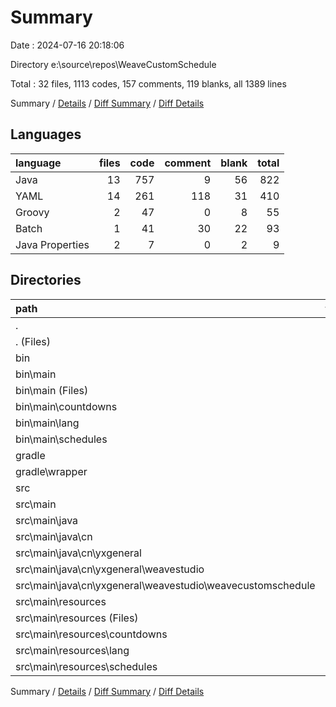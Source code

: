 # Summary

Date : 2024-07-16 20:18:06

Directory e:\\source\\repos\\WeaveCustomSchedule

Total : 32 files,  1113 codes, 157 comments, 119 blanks, all 1389 lines

Summary / [Details](details.md) / [Diff Summary](diff.md) / [Diff Details](diff-details.md)

## Languages
| language | files | code | comment | blank | total |
| :--- | ---: | ---: | ---: | ---: | ---: |
| Java | 13 | 757 | 9 | 56 | 822 |
| YAML | 14 | 261 | 118 | 31 | 410 |
| Groovy | 2 | 47 | 0 | 8 | 55 |
| Batch | 1 | 41 | 30 | 22 | 93 |
| Java Properties | 2 | 7 | 0 | 2 | 9 |

## Directories
| path | files | code | comment | blank | total |
| :--- | ---: | ---: | ---: | ---: | ---: |
| . | 32 | 1,113 | 157 | 119 | 1,389 |
| . (Files) | 4 | 88 | 30 | 31 | 149 |
| bin | 7 | 126 | 59 | 15 | 200 |
| bin\\main | 7 | 126 | 59 | 15 | 200 |
| bin\\main (Files) | 2 | 13 | 0 | 3 | 16 |
| bin\\main\\countdowns | 2 | 60 | 25 | 4 | 89 |
| bin\\main\\lang | 2 | 35 | 11 | 6 | 52 |
| bin\\main\\schedules | 1 | 18 | 23 | 2 | 43 |
| gradle | 1 | 7 | 0 | 1 | 8 |
| gradle\\wrapper | 1 | 7 | 0 | 1 | 8 |
| src | 20 | 892 | 68 | 72 | 1,032 |
| src\\main | 20 | 892 | 68 | 72 | 1,032 |
| src\\main\\java | 13 | 757 | 9 | 56 | 822 |
| src\\main\\java\\cn | 13 | 757 | 9 | 56 | 822 |
| src\\main\\java\\cn\\yxgeneral | 13 | 757 | 9 | 56 | 822 |
| src\\main\\java\\cn\\yxgeneral\\weavestudio | 13 | 757 | 9 | 56 | 822 |
| src\\main\\java\\cn\\yxgeneral\\weavestudio\\weavecustomschedule | 13 | 757 | 9 | 56 | 822 |
| src\\main\\resources | 7 | 135 | 59 | 16 | 210 |
| src\\main\\resources (Files) | 2 | 21 | 0 | 4 | 25 |
| src\\main\\resources\\countdowns | 2 | 61 | 25 | 4 | 90 |
| src\\main\\resources\\lang | 2 | 35 | 11 | 6 | 52 |
| src\\main\\resources\\schedules | 1 | 18 | 23 | 2 | 43 |

Summary / [Details](details.md) / [Diff Summary](diff.md) / [Diff Details](diff-details.md)